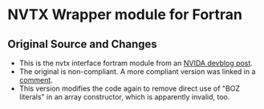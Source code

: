 # NVTX Wrapper module for Fortran

## Original Source and Changes

* This is the nvtx interface fortram module from an [NVIDA devblog
post](https://developer.nvidia.com/blog/customize-cuda-fortran-profiling-nvtx/).
* The original is non-compliant. A more compliant version was linked in a
[comment](https://gist.github.com/dappelha/ca99a3134ed93991158d73e7a64b207c).
* This version modifies the code again to remove direct use of "BOZ literals" in
  an array constructor, which is apparently invalid, too.
